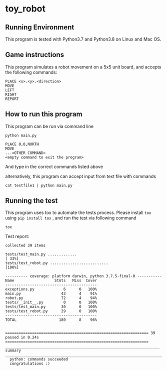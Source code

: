 # toy_robot

## Running Environment
This program is tested with Python3.7 and Python3.8 on Linux and Mac OS.

## Game instructions
This program simulates a robot movement on a 5x5 unit board, and accepts the following commands:
```
PLACE <x>.<y>.<direction>
MOVE
LEFT
RIGHT
REPORT
```

## How to run this program
This program can be run via command line
```
python main.py

PLACE 0,0,NORTH
MOVE
...<OTHER COMMAND>
<empty command to exit the program>
```

And type in the correct commands listed above

alternatively, this program can accept input from text file with commands
```
cat testfile1 | python main.py
```

## Running the test
This program uses tox to automate the tests process.
Please install `tox` using `pip install tox` , and run the test via following command
```
tox
```

Test report:

```
collected 39 items

tests/test_main.py .............                                                                                                             [ 33%]
tests/test_robot.py ..........................                                                                                               [100%]

---------- coverage: platform darwin, python 3.7.5-final-0 -----------
Name                  Stmts   Miss  Cover
-----------------------------------------
exceptions.py             6      0   100%
main.py                  43      4    91%
robot.py                 72      4    94%
tests/__init__.py         0      0   100%
tests/test_main.py       30      0   100%
tests/test_robot.py      29      0   100%
-----------------------------------------
TOTAL                   180      8    96%


================================================================ 39 passed in 0.24s ================================================================
_____________________________________________________________________ summary ______________________________________________________________________
  python: commands succeeded
  congratulations :)
```
